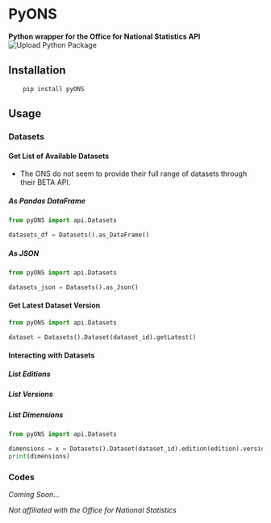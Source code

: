 # PyONS
**Python wrapper for the Office for National Statistics API**
![Upload Python Package](https://github.com/jackminchin/PythonONSAPIWrapper/workflows/Upload%20Python%20Package/badge.svg)

## Installation

        pip install pyONS


## Usage

### Datasets

#### Get List of Available Datasets

* The ONS do not seem to provide their full range of datasets through their BETA API. 

##### As Pandas DataFrame

```python
from pyONS import api.Datasets

datasets_df = Datasets().as_DataFrame()
```

##### As JSON

```python
from pyONS import api.Datasets

datasets_json = Datasets().as_Json()
```

#### Get Latest Dataset Version

```python
from pyONS import api.Datasets

dataset = Datasets().Dataset(dataset_id).getLatest()
```

#### Interacting with Datasets

##### List Editions

##### List Versions

##### List Dimensions

```python
from pyONS import api.Datasets

dimensions = x = Datasets().Dataset(dataset_id).edition(edition).version(version).dimensions().list()
print(dimensions)
```
### Codes
*Coming Soon...*


*Not affiliated with the Office for National Statistics* 

